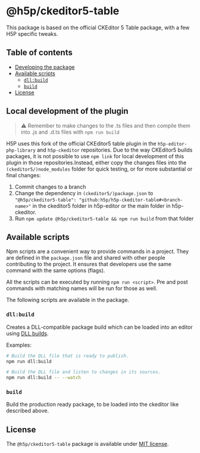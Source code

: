@h5p/ckeditor5-table
====================

This package is based on the official CKEditor 5 Table package, with a few H5P specific tweaks.

## Table of contents

* [Developing the package](#developing-the-package)
* [Available scripts](#available-scripts)
  * [`dll:build`](#dllbuild)
  * [`build`](#build)
* [License](#license)

## Local development of the plugin
> ⚠️ Remember to make changes to the .ts files and then compile them into .js and .d.ts files with `npm run build`

H5P uses this fork of the official CKEditor5 table plugin in the `h5p-editor-php-library` and `h5p-ckeditor` repositories. Due to the way CKEditor5 builds packages, it is not possible to use `npm link` for local development of this plugin in those repositories.Instead, either copy the changes files into the `(ckeditor5/)node_modules` folder for quick testing, or for more substantial or final changes:
1. Commit changes to a branch
2. Change the dependency in `(ckeditor5/)package.json` to `"@h5p/ckeditor5-table": "github:h5p/h5p-ckeditor-table#<branch-name>"` in the ckeditor5 folder in h5p-editor or the main folder in h5p-ckeditor.
3. Run `npm update @h5p/ckeditor5-table && npm run build` from that folder

## Available scripts

Npm scripts are a convenient way to provide commands in a project. They are defined in the `package.json` file and shared with other people contributing to the project. It ensures that developers use the same command with the same options (flags).

All the scripts can be executed by running `npm run <script>`. Pre and post commands with matching names will be run for those as well.

The following scripts are available in the package.

### `dll:build`

Creates a DLL-compatible package build which can be loaded into an editor using [DLL builds](https://ckeditor.com/docs/ckeditor5/latest/builds/guides/development/dll-builds.html).

Examples:

```bash
# Build the DLL file that is ready to publish.
npm run dll:build

# Build the DLL file and listen to changes in its sources.
npm run dll:build -- --watch
```

### `build`

Build the production ready package, to be loaded into the ckeditor like described above.

## License

The `@h5p/ckeditor5-table` package is available under [MIT license](https://opensource.org/licenses/MIT).
